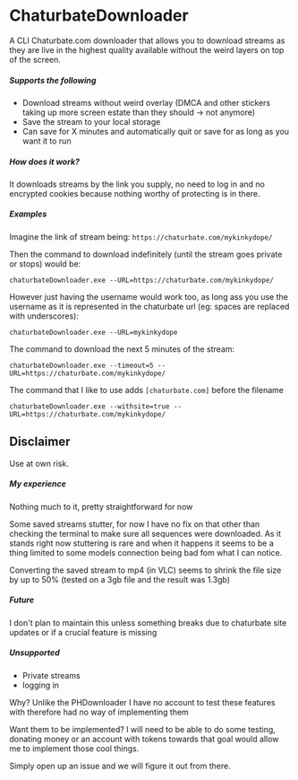 # ChaturbateDownloader

A CLI Chaturbate.com downloader that allows you to download streams as they are live in the highest quality available without the weird layers on top of the screen.

##### Supports the following
* Download streams without weird overlay (DMCA and other stickers taking up more screen estate than they should -> not anymore)
* Save the stream to your local storage
* Can save for X minutes and automatically quit or save for as long as you want it to run

##### How does it work?
It downloads streams by the link you supply, no need to log in and no encrypted cookies because nothing worthy of protecting is in there.

##### Examples

Imagine the link of stream being: ``https://chaturbate.com/mykinkydope/``

Then the command to download indefinitely (until the stream goes private or stops) would be:

``chaturbateDownloader.exe --URL=https://chaturbate.com/mykinkydope/``

However just having the username would work too, as long ass you use the username as it is represented in the chaturbate url (eg: spaces are replaced with underscores):

``chaturbateDownloader.exe --URL=mykinkydope``

The command to download the next 5 minutes of the stream:

``chaturbateDownloader.exe --timeout=5 --URL=https://chaturbate.com/mykinkydope/``

The command that I like to use adds ``[chaturbate.com]`` before the filename

``chaturbateDownloader.exe --withsite=true --URL=https://chaturbate.com/mykinkydope/``

## Disclaimer

Use at own risk.

##### My experience

Nothing much to it, pretty straightforward for now

Some saved streams stutter, for now I have no fix on that other than checking the terminal to make sure all sequences were downloaded. As it stands right now stuttering is rare and when it happens it seems to be a thing limited to some models connection being bad fom what I can notice.

Converting the saved stream to mp4 (in VLC) seems to shrink the file size by up to 50% (tested on a 3gb file and the result was 1.3gb)

##### Future

I don't plan to maintain this unless something breaks due to chaturbate site updates or if a crucial feature is missing

##### Unsupported
* Private streams
* logging in

Why? Unlike the PHDownloader I have no account to test these features with therefore had no way of implementing them

Want them to be implemented? I will need to be able to do some testing, donating money or an account with tokens towards that goal would allow me to implement those cool things.

Simply open up an issue and we will figure it out from there. 

